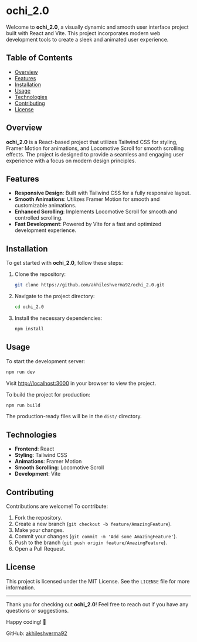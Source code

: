 # ochi_2.0

Welcome to **ochi_2.0**, a visually dynamic and smooth user interface project built with React and Vite. This project incorporates modern web development tools to create a sleek and animated user experience.

## Table of Contents

- [Overview](#overview)
- [Features](#features)
- [Installation](#installation)
- [Usage](#usage)
- [Technologies](#technologies)
- [Contributing](#contributing)
- [License](#license)

## Overview

**ochi_2.0** is a React-based project that utilizes Tailwind CSS for styling, Framer Motion for animations, and Locomotive Scroll for smooth scrolling effects. The project is designed to provide a seamless and engaging user experience with a focus on modern design principles.

## Features

- **Responsive Design**: Built with Tailwind CSS for a fully responsive layout.
- **Smooth Animations**: Utilizes Framer Motion for smooth and customizable animations.
- **Enhanced Scrolling**: Implements Locomotive Scroll for smooth and controlled scrolling.
- **Fast Development**: Powered by Vite for a fast and optimized development experience.

## Installation

To get started with **ochi_2.0**, follow these steps:

1. Clone the repository:

   ```bash
   git clone https://github.com/akhileshverma92/ochi_2.0.git
   ```

2. Navigate to the project directory:

   ```bash
   cd ochi_2.0
   ```

3. Install the necessary dependencies:

   ```bash
   npm install
   ```

## Usage

To start the development server:

```bash
npm run dev
```

Visit [http://localhost:3000](http://localhost:3000) in your browser to view the project.

To build the project for production:

```bash
npm run build
```

The production-ready files will be in the `dist/` directory.

## Technologies

- **Frontend**: React
- **Styling**: Tailwind CSS
- **Animations**: Framer Motion
- **Smooth Scrolling**: Locomotive Scroll
- **Development**: Vite

## Contributing

Contributions are welcome! To contribute:

1. Fork the repository.
2. Create a new branch (`git checkout -b feature/AmazingFeature`).
3. Make your changes.
4. Commit your changes (`git commit -m 'Add some AmazingFeature'`).
5. Push to the branch (`git push origin feature/AmazingFeature`).
6. Open a Pull Request.

## License

This project is licensed under the MIT License. See the `LICENSE` file for more information.

---

Thank you for checking out **ochi_2.0**! Feel free to reach out if you have any questions or suggestions.

Happy coding! 🎉

GitHub: [akhileshverma92](https://github.com/akhileshverma92)
